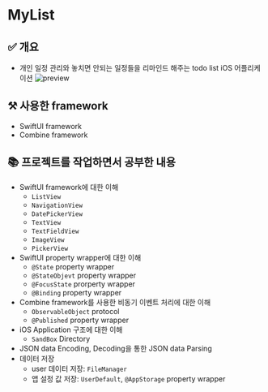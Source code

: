 # **MyList**
## ✅ 개요
- 개인 일정 관리와 놓치면 안되는 일정들을 리마인드 해주는 todo list iOS 어플리케이션
![preview](https://user-images.githubusercontent.com/103043741/218612768-7b664b61-eee3-4220-8872-a62d11d38e60.png)


## ⚒️ 사용한 framework
- SwiftUI framework
- Combine framework

## 📚 프로젝트를 작업하면서 공부한 내용
- SwiftUI framework에 대한 이해
  - `ListView`
  - `NavigationView`
  - `DatePickerView`
  - `TextView`
  - `TextFieldView`
  - `ImageView`
  - `PickerView`
- SwiftUI property wrapper에 대한 이해
   - `@State` property wrapper
   - `@StateObjevt` property wrapper
   - `@FocusState` prorperty wrapper
   - `@Binding` property wrapper
- Combine framework를 사용한 비동기 이벤트 처리에 대한 이해
  - `ObservableObject` protocol
  - `@Published` property wrapper
- iOS Application 구조에 대한 이해
  - `SandBox` Directory
- JSON data Encoding, Decoding을 통한 JSON data Parsing
- 데이터 저장
  - user 데이터 저장: `FileManager`
  - 앱 설정 값 저장: `UserDefault`, `@AppStorage` property wrapper